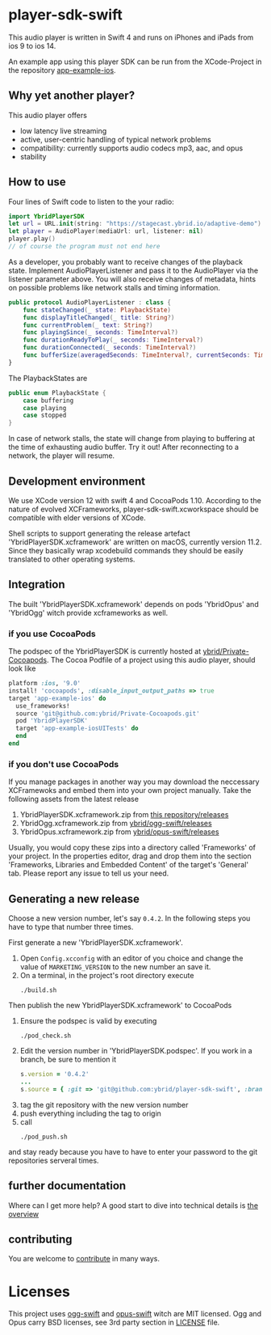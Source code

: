 # player-sdk-swift
This audio player is written in Swift 4 and runs on iPhones and iPads from ios 9 to ios 14. 

An example app using this player SDK can be run from the XCode-Project in the repository [app-example-ios](https://github.com/ybrid/app-example-ios).

## Why yet another player?
This audio player offers
- low latency live streaming
- active, user-centric handling of typical network problems
- compatibility: currently supports audio codecs mp3, aac, and opus
- stability
  
## How to use
Four lines of Swift code to listen to the your radio:
```swift
import YbridPlayerSDK
let url = URL.init(string: "https://stagecast.ybrid.io/adaptive-demo")!
let player = AudioPlayer(mediaUrl: url, listener: nil)
player.play()
// of course the program must not end here
```
As a developer, you probably want to receive changes of the playback state. Implement AudioPlayerListener and pass it to the AudioPlayer via the listener parameter above. You will also receive changes of metadata, hints on possible problems like network stalls and timing information.
```swift
public protocol AudioPlayerListener : class {
    func stateChanged(_ state: PlaybackState)
    func displayTitleChanged(_ title: String?)
    func currentProblem(_ text: String?)
    func playingSince(_ seconds: TimeInterval?)
    func durationReadyToPlay(_ seconds: TimeInterval?)
    func durationConnected(_ seconds: TimeInterval?)
    func bufferSize(averagedSeconds: TimeInterval?, currentSeconds: TimeInterval?)
}
```
The PlaybackStates are 
```swift
public enum PlaybackState {
    case buffering
    case playing
    case stopped
}
```
In case of network stalls, the state will change from playing to buffering at the time of exhausting audio buffer. Try it out! After reconnecting to a network, the player will resume.

## Development environment
We use XCode version 12 with swift 4 and CocoaPods 1.10. According to the nature of evolved XCFrameworks, player-sdk-swift.xcworkspace should be compatible with elder versions of XCode. 

Shell scripts to support generating the release artefact 'YbridPlayerSDK.xcframework' are written on macOS, currently version 11.2. Since they basically wrap xcodebuild commands they should be easily translated to other operating systems.


## Integration 
The built 'YbridPlayerSDK.xcframework' depends on pods 'YbridOpus' and 'YbridOgg' witch provide xcframeworks as well. 

### if you use CocoaPods 
The podspec of the YbridPlayerSDK is currently hosted at [ybrid/Private-Cocoapods](https://github.com/ybrid/Private-Cocoapods). The Cocoa Podfile of a project using this audio player, should look like
```ruby
platform :ios, '9.0'
install! 'cocoapods', :disable_input_output_paths => true
target 'app-example-ios' do
  use_frameworks!
  source 'git@github.com:ybrid/Private-Cocoapods.git'
  pod 'YbridPlayerSDK'
  target 'app-example-iosUITests' do
  end
end
```
### if you don't use CocoaPods
If you manage packages in another way you may download the neccessary XCFramewoks and embed them into your own project manually. Take the following assets from the latest release
1. YbridPlayerSDK.xcframework.zip from [this repository/releases](https://github.com/ybrid/player-sdk-swift/releases)
2. YbridOgg.xcframework.zip from [ybrid/ogg-swift/releases](https://github.com/ybrid/ogg-swift/releases)  
3. YbridOpus.xcframework.zip from [ybrid/opus-swift/releases](https://github.com/ybrid/opus-swift/releases) 

Usually, you would copy these zips into a directory called 'Frameworks' of your project. In the properties editor, drag and drop them into the section 'Frameworks, Libraries and Embedded Content' of the target's 'General' tab.
Please report any issue to tell us your need.


## Generating a new release
Choose a new version number, let's say ```0.4.2```. In the following steps you have to type that number three times. 

First generate a new 'YbridPlayerSDK.xcframework'.  
1. Open ```Config.xcconfig``` with an editor of you choice and change the value of ```MARKETING_VERSION``` to the new number an save it.
2. On a terminal, in the project's root directory execute
   ```shell 
   ./build.sh
   ```

Then publish the new YbridPlayerSDK.xcframework' to CocoaPods
1. Ensure the podspec is valid by executing
    ```shell
    ./pod_check.sh
2. Edit the version number in 'YbridPlayerSDK.podspec'. If you work in a branch, be sure to mention it 
    ```ruby
    s.version = '0.4.2'
    ...
    s.source = { :git => 'git@github.com:ybrid/player-sdk-swift', :branch => 'dev', :tag => s.version.to_s }
    ```
3. tag the git repository with the new version number
4. push everything including the tag to origin
5. call 
   ```shell
   ./pod_push.sh
   ```
and stay ready because you have to have to enter your password to the git repositories serveral times.

## further documentation
Where can I get more help?
A good start to dive into technical details is [the overview](https://github.com/ybrid/overview) 

## contributing
You are welcome to [contribute](https://github.com/ybrid/player-sdk-swift/blob/master/CONTRIBUTING.md) in many ways.

# Licenses
This project uses [ogg-swift](https://github.com/ybrid/ogg-swift) and [opus-swift](https://github.com/ybrid/opus-swift) witch are MIT licensed. Ogg and Opus carry BSD licenses, see 3rd party section in [LICENSE](https://github.com/ybrid/app-example-ios/blob/master/LICENSE) file.